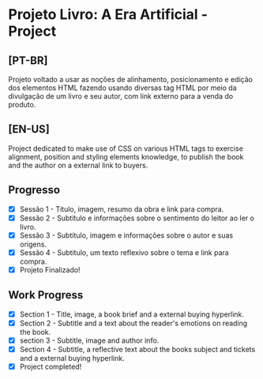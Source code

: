 # Projeto Livro: A Era Artificial - Project

## [PT-BR]
Projeto voltado a usar as noções de alinhamento, posicionamento e edição dos elementos HTML fazendo usando diversas tag HTML por meio da divulgação de um livro e seu autor, com link externo para a venda do produto.

## [EN-US]
Project dedicated to make use of CSS on various HTML tags to exercise alignment, position and styling elements knowledge, to publish the book and the author on a external link to buyers.

## Progresso

- [X] Sessão 1 - Título, imagem, resumo da obra e link para compra.
- [X] Sessão 2 - Subtítulo e informações sobre o sentimento do leitor ao ler o livro.
- [X] Sessão 3 - Subtítulo, imagem e informações sobre o autor e suas origens.
- [X] Sessão 4 - Subtitulo, um texto reflexivo sobre o tema e link para compra. 
- [X] Projeto Finalizado!

## Work Progress
- [X] Section 1 - Title, image, a book brief and a external buying hyperlink.
- [X] Section 2 - Subtitle and a text about the reader's emotions on reading the book.
- [X] section 3 - Subtitle, image and author info. 
- [X] Section 4 - Subtitle, a reflective text about the books subject and tickets and a external buying hyperlink.
- [X] Project completed!
